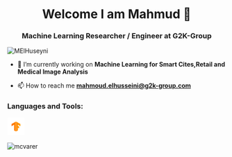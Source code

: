<h1 align="center">Welcome I am Mahmud 👋 </h1>
<h3 align="center">Machine Learning Researcher / Engineer at G2K-Group</h3>

<p align="left"> <img src="https://komarev.com/ghpvc/?username=MElHuseyni" alt="MElHuseyni" /> </p>

- 🔭 I’m currently working on **Machine Learning for Smart Cites,Retail and Medical Image Analysis**

- 📫 How to reach me **mahmoud.elhusseini@g2k-group.com**


<h3 align="left">Languages and Tools:</h3>
<a href="https://www.tensorflow.org/" target="_blank"> <img src="https://github.com/MElHuseyni/MElHuseyni/blob/main/FullColorPrimary%20Icon.svg" alt="pytorch" width="40" height="40"/> </a> </p>

<p><img align="left" src="https://github-readme-stats.vercel.app/api/top-langs/?username=MElHuseyni&layout=compact" alt="mcvarer" /></p>


